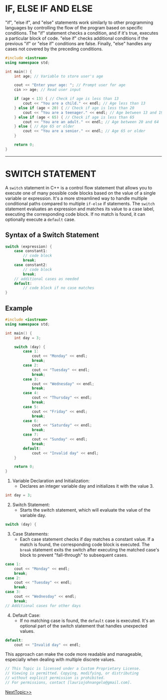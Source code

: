 # IF, ELSE IF AND ELSE 
"if", "else if", and "else" statements work similarly to other programming languages by controlling the flow of the program based on specific conditions. The "if" statement checks a condition, and if it's true, executes a particular block of code. "else if" checks additional conditions if the previous "if" or "else if" conditions are false. Finally, "else" handles any cases not covered by the preceding conditions.
```cpp
#include <iostream> 
using namespace std; 

int main() {
    int age; // Variable to store user's age

    cout << "Enter your age: "; // Prompt user for age
    cin >> age; // Read user input

    if (age < 13) { // Check if age is less than 13
        cout << "You are a child." << endl; // Age less than 13
    } else if (age < 20) { // Check if age is less than 20
        cout << "You are a teenager." << endl; // Age between 13 and 19
    } else if (age < 65) { // Check if age is less than 65
        cout << "You are an adult." << endl; // Age between 20 and 64
    } else { // Age 65 or older
        cout << "You are a senior." << endl; // Age 65 or older
    }

    return 0; 
}
```

---
# SWITCH STATEMENT
A `switch` statement in C++ is a control flow statement that allows you to execute one of many possible code blocks based on the value of a single variable or expression. It's a more streamlined way to handle multiple conditional paths compared to multiple `if-else` if statements. The `switch` statement evaluates an expression and matches its value to a case label, executing the corresponding code block. If no match is found, it can optionally execute a `default` case.

## Syntax of a Switch Statement
```cpp
switch (expression) {
    case constant1:
        // code block
        break;
    case constant2:
        // code block
        break;
    // additional cases as needed
    default:
        // code block if no case matches
}
```
## Example
```cpp
#include <iostream>
using namespace std;

int main() {
    int day = 3;

    switch (day) {
        case 1:
            cout << "Monday" << endl;
            break;
        case 2:
            cout << "Tuesday" << endl;
            break;
        case 3:
            cout << "Wednesday" << endl;
            break;
        case 4:
            cout << "Thursday" << endl;
            break;
        case 5:
            cout << "Friday" << endl;
            break;
        case 6:
            cout << "Saturday" << endl;
            break;
        case 7:
            cout << "Sunday" << endl;
            break;
        default:
            cout << "Invalid day" << endl;
    }

    return 0;
}
```

1. Variable Declaration and Initialization:
    - Declares an integer variable day and initializes it with the value 3.
```cpp
int day = 3;
```


2. Switch Statement:
    - Starts the switch statement, which will evaluate the value of the variable day.
```cpp
switch (day) {
```

3. Case Statements:
    - Each case statement checks if day matches a constant value. If a match is found, the corresponding code block is executed. The `break` statement exits the switch after executing the matched case's block to prevent "fall-through" to subsequent cases.
```cpp
case 1:
    cout << "Monday" << endl;
    break;
case 2:
    cout << "Tuesday" << endl;
    break;
case 3:
    cout << "Wednesday" << endl;
    break;
// Additional cases for other days
```

4. Default Case:
    - If no matching case is found, the `default` case is executed. It's an optional part of the switch statement that handles unexpected values.
```cpp
default:
    cout << "Invalid day" << endl;
```

This approach can make the code more readable and manageable, especially when dealing with multiple discrete values.

```cpp
// This Topic is licensed under a Custom Proprietary License.
// Viewing is permitted. Copying, modifying, or distributing
// without explicit permission is prohibited.
// For permissions, contact [lauriojohnangelo@gmail.com].
```

[NextTopic>>](./Topic03.md)
